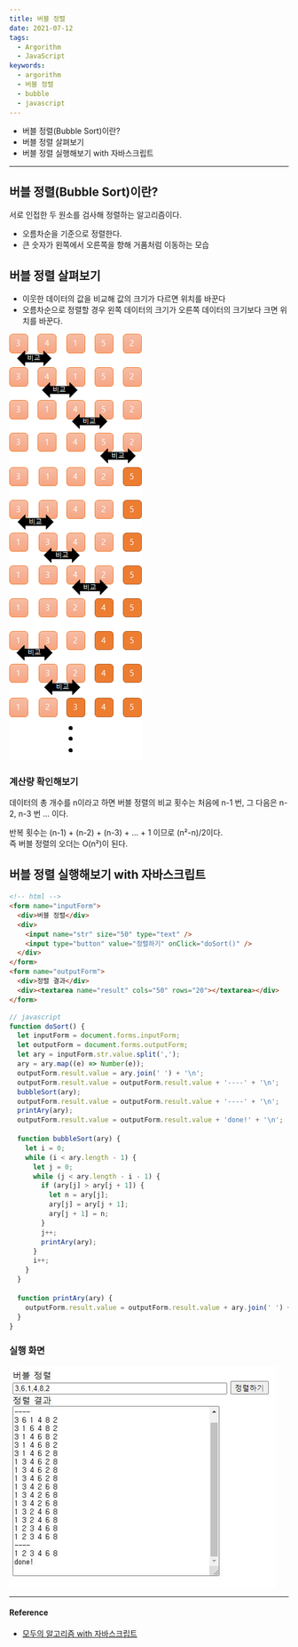 ```yaml
---
title: 버블 정렬
date: 2021-07-12
tags:
  - Argorithm
  - JavaScript
keywords:
  - argorithm
  - 버블 정렬
  - bubble
  - javascript
---
```


- 버블 정렬(Bubble Sort)이란?
- 버블 정렬 살펴보기
- 버블 정렬 실행해보기 with 자바스크립트

---

## 버블 정렬(Bubble Sort)이란?

서로 인접한 두 원소를 검사해 정렬하는 알고리즘이다.

- 오름차순을 기준으로 정렬한다.
- 큰 숫자가 왼쪽에서 오른쪽을 향해 거품처럼 이동하는 모습

## 버블 정렬 살펴보기

- 이웃한 데이터의 값을 비교해 값의 크기가 다르면 위치를 바꾼다
- 오름차순으로 정렬할 경우 왼쪽 데이터의 크기가 오른쪽 데이터의 크기보다 크면 위치를 바꾼다.

![실행 화면](./bubbleSortEx.png)

### 계산량 확인해보기

데이터의 총 개수를 n이라고 하면 버블 정렬의 비교 횟수는
처음에 n-1 번, 그 다음은 n-2, n-3 번 ... 이다.

반복 횟수는 (n-1) + (n-2) + (n-3) + ... + 1 이므로 (n²-n)/2이다.  
즉 버블 정렬의 오더는 O(n²)이 된다.

## 버블 정렬 실행해보기 with 자바스크립트

```html
<!-- html -->
<form name="inputForm">
  <div>버블 정렬</div>
  <div>
    <input name="str" size="50" type="text" />
    <input type="button" value="정렬하기" onClick="doSort()" />
  </div>
</form>
<form name="outputForm">
  <div>정렬 결과</div>
  <div><textarea name="result" cols="50" rows="20"></textarea></div>
</form>
```

```javascript
// javascript
function doSort() {
  let inputForm = document.forms.inputForm;
  let outputForm = document.forms.outputForm;
  let ary = inputForm.str.value.split(',');
  ary = ary.map((e) => Number(e));
  outputForm.result.value = ary.join(' ') + '\n';
  outputForm.result.value = outputForm.result.value + '----' + '\n';
  bubbleSort(ary);
  outputForm.result.value = outputForm.result.value + '----' + '\n';
  printAry(ary);
  outputForm.result.value = outputForm.result.value + 'done!' + '\n';

  function bubbleSort(ary) {
    let i = 0;
    while (i < ary.length - 1) {
      let j = 0;
      while (j < ary.length - i - 1) {
        if (ary[j] > ary[j + 1]) {
          let n = ary[j];
          ary[j] = ary[j + 1];
          ary[j + 1] = n;
        }
        j++;
        printAry(ary);
      }
      i++;
    }
  }

  function printAry(ary) {
    outputForm.result.value = outputForm.result.value + ary.join(' ') + '\n';
  }
}
```

### 실행 화면

![실행 화면](./bubbleSort.png)

---

#### Reference

- [모두의 알고리즘 with 자바스크립트](https://www.gilbut.co.kr/book/view?bookcode=BN002328)

